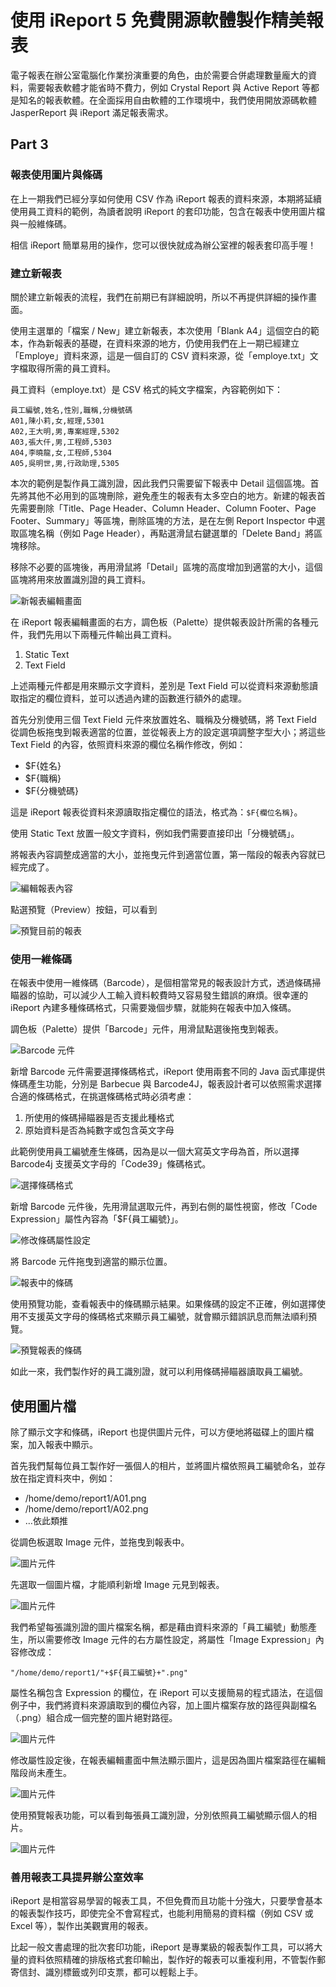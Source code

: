 # 使用 iReport 5 免費開源軟體製作精美報表 #

電子報表在辦公室電腦化作業扮演重要的角色，由於需要合併處理數量龐大的資料，需要報表軟體才能省時不費力，例如 Crystal Report 與 Active Report 等都是知名的報表軟體。在全面採用自由軟體的工作環境中，我們使用開放源碼軟體 JasperReport 與 iReport 滿足報表需求。

## Part 3 ##

### 報表使用圖片與條碼 ###

在上一期我們已經分享如何使用 CSV 作為 iReport 報表的資料來源，本期將延續使用員工資料的範例，為讀者說明 iReport 的套印功能，包含在報表中使用圖片檔與一般維條碼。

相信 iReport 簡單易用的操作，您可以很快就成為辦公室裡的報表套印高手喔！

### 建立新報表 ###

關於建立新報表的流程，我們在前期已有詳細說明，所以不再提供詳細的操作畫面。

使用主選單的「檔案 / New」建立新報表，本次使用「Blank A4」這個空白的範本，作為新報表的基礎，在資料來源的地方，仍使用我們在上一期已經建立「Employe」資料來源，這是一個自訂的 CSV 資料來源，從「employe.txt」文字檔取得所需的員工資料。

員工資料（employe.txt）是 CSV 格式的純文字檔案，內容範例如下：

    員工編號,姓名,性別,職稱,分機號碼
    A01,陳小莉,女,經理,5301
    A02,王大明,男,專案經理,5302
    A03,張大仟,男,工程師,5303
    A04,李曉龍,女,工程師,5304
    A05,吳明世,男,行政助理,5305

本次的範例是製作員工識別證，因此我們只需要留下報表中 Detail 這個區塊。首先將其他不必用到的區塊刪除，避免產生的報表有太多空白的地方。新建的報表首先需要刪除「Title、Page Header、Column Header、Column Footer、Page Footer、Summary」等區塊，刪除區塊的方法，是在左側 Report Inspector 中選取區塊名稱（例如 Page Header），再點選滑鼠右鍵選單的「Delete Band」將區塊移除。

移除不必要的區塊後，再用滑鼠將「Detail」區塊的高度增加到適當的大小，這個區塊將用來放置識別證的員工資料。

![新報表編輯畫面](part3/part3-report1.png)

在 iReport 報表編輯畫面的右方，調色板（Palette）提供報表設計所需的各種元件，我們先用以下兩種元件輸出員工資料。

1. Static Text
2. Text Field

上述兩種元件都是用來顯示文字資料，差別是 Text Field 可以從資料來源動態讀取指定的欄位資料，並可以透過內建的函數進行額外的處理。

首先分別使用三個 Text Field 元件來放置姓名、職稱及分機號碼，將 Text Field 從調色板拖曳到報表適當的位置，並從報表上方的設定選項調整字型大小；將這些 Text Field 的內容，依照資料來源的欄位名稱作修改，例如：

* $F{姓名}
* $F{職稱}
* $F{分機號碼} 

這是 iReport 報表從資料來源讀取指定欄位的語法，格式為：``$F{欄位名稱}``。

使用 Static Text 放置一般文字資料，例如我們需要直接印出「分機號碼」。

將報表內容調整成適當的大小，並拖曳元件到適當位置，第一階段的報表內容就已經完成了。

![編輯報表內容](part3/part3-report2.png)

點選預覽（Preview）按鈕，可以看到

![預覽目前的報表](part3/part3-report3.png)

### 使用一維條碼 ###

在報表中使用一維條碼（Barcode），是個相當常見的報表設計方式，透過條碼掃瞄器的協助，可以減少人工輸入資料較費時又容易發生錯誤的麻煩。很幸運的 iReport 內建多種條碼格式，只需要幾個步驟，就能夠在報表中加入條碼。

調色板（Palette）提供「Barcode」元件，用滑鼠點選後拖曳到報表。

![Barcode 元件](part3/part3-barcode1.png)

新增 Barcode 元件需要選擇條碼格式，iReport 使用兩套不同的 Java 函式庫提供條碼產生功能，分別是 Barbecue 與 Barcode4J，報表設計者可以依照需求選擇合適的條碼格式，在挑選條碼格式時必須考慮：

1. 所使用的條碼掃瞄器是否支援此種格式
2. 原始資料是否為純數字或包含英文字母

此範例使用員工編號產生條碼，因為是以一個大寫英文字母為首，所以選擇 Barcode4j 支援英文字母的「Code39」條碼格式。

![選擇條碼格式](part3/part3-barcode2.png)

新增 Barcode 元件後，先用滑鼠選取元件，再到右側的屬性視窗，修改「Code Expression」屬性內容為「$F{員工編號}」。

![修改條碼屬性設定](part3/part3-barcode3.png)

將 Barcode 元件拖曳到適當的顯示位置。

![報表中的條碼](part3/part3-barcode4.png)

使用預覽功能，查看報表中的條碼顯示結果。如果條碼的設定不正確，例如選擇使用不支援英文字母的條碼格式來顯示員工編號，就會顯示錯誤訊息而無法順利預覽。

![預覽報表的條碼](part3/part3-barcode5.png)

如此一來，我們製作好的員工識別證，就可以利用條碼掃瞄器讀取員工編號。

## 使用圖片檔 ###

除了顯示文字和條碼，iReport 也提供圖片元件，可以方便地將磁碟上的圖片檔案，加入報表中顯示。

首先我們幫每位員工製作好一張個人的相片，並將圖片檔依照員工編號命名，並存放在指定資料夾中，例如：

* /home/demo/report1/A01.png
* /home/demo/report1/A02.png
* …依此類推

從調色板選取 Image 元件，並拖曳到報表中。

![圖片元件](part3/part3-image1.png)

先選取一個圖片檔，才能順利新增 Image 元見到報表。

![圖片元件](part3/part3-image2.png)

我們希望每張識別證的圖片檔案名稱，都是藉由資料來源的「員工編號」動態產生，所以需要修改 Image 元件的右方屬性設定，將屬性「Image Expression」內容修改成：

    "/home/demo/report1/"+$F{員工編號}+".png"

屬性名稱包含 Expression 的欄位，在 iReport 可以支援簡易的程式語法，在這個例子中，我們將資料來源讀取到的欄位內容，加上圖片檔案存放的路徑與副檔名（.png）組合成一個完整的圖片絕對路徑。

![圖片元件](part3/part3-image3.png)

修改屬性設定後，在報表編輯畫面中無法顯示圖片，這是因為圖片檔案路徑在編輯階段尚未產生。

![圖片元件](part3/part3-image4.png)

使用預覽報表功能，可以看到每張員工識別證，分別依照員工編號顯示個人的相片。

![圖片元件](part3/part3-image5.png)

### 善用報表工具提昇辦公室效率 ###

iReport 是相當容易學習的報表工具，不但免費而且功能十分強大，只要學會基本的報表製作技巧，即使完全不會寫程式，也能利用簡易的資料檔（例如 CSV 或 Excel 等），製作出美觀實用的報表。

比起一般文書處理的批次套印功能，iReport 是專業級的報表製作工具，可以將大量的資料依照精確的排版格式套印輸出，製作好的報表可以重複利用，不管製作郵寄信封、識別標籤或列印支票，都可以輕鬆上手。